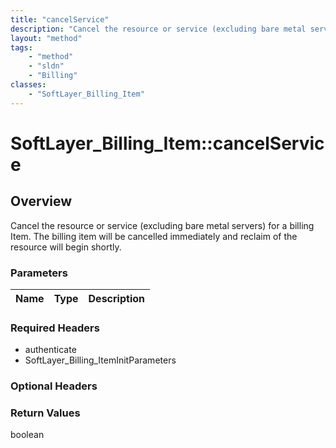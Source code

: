 ```yaml
---
title: "cancelService"
description: "Cancel the resource or service (excluding bare metal servers) for a billing Item. The billing item will be cancelled imm... "
layout: "method"
tags:
    - "method"
    - "sldn"
    - "Billing"
classes:
    - "SoftLayer_Billing_Item"
---
```

# SoftLayer_Billing_Item::cancelService
## Overview 
Cancel the resource or service (excluding bare metal servers) for a billing Item. The billing item will be cancelled immediately and reclaim of the resource will begin shortly. 

### Parameters 
|Name | Type | Description |
| --- | --- | --- |


### Required Headers
* authenticate
* SoftLayer_Billing_ItemInitParameters

### Optional Headers

### Return Values
boolean
